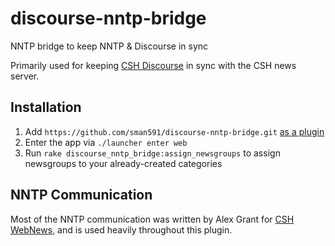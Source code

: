 # discourse-nntp-bridge
NNTP bridge to keep NNTP &amp; Discourse in sync

Primarily used for keeping [CSH Discourse](https://discourse.csh.rit.edu) in sync with the CSH news server.

## Installation

1. Add `https://github.com/sman591/discourse-nntp-bridge.git` [as a plugin](https://meta.discourse.org/t/install-a-plugin/19157)
2. Enter the app via `./launcher enter web`
3. Run `rake discourse_nntp_bridge:assign_newsgroups` to assign newsgroups to your already-created categories

## NNTP Communication

Most of the NNTP communication was written by Alex Grant for [CSH WebNews](https://github.com/grantovich/CSH-WebNews), and is used heavily throughout this plugin.
